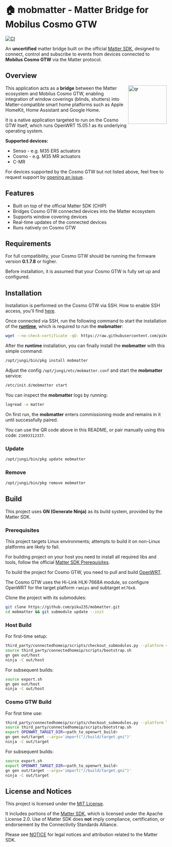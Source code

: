 # 🏠 mobmatter - Matter Bridge for Mobilus Cosmo GTW

[![CI](https://github.com/piku235/mobmatter/actions/workflows/continuous-integration.yml/badge.svg)](https://github.com/piku235/mobmatter/actions/workflows/continuous-integration.yml)

An **uncertified** matter bridge built on the official [Matter SDK](https://github.com/project-chip/connectedhomeip), designed to connect, control and subscribe to events from devices connected to **Mobilus Cosmo GTW** via the Matter protocol.

## Overview

<img width="120" src="qr.png" alt="qr" align="right" />

This application acts as a **bridge** between the Matter ecosystem and Mobilus Cosmo GTW, enabling integration of window coverings (blinds, shutters) into Matter-compatible smart home platforms such as Apple HomeKit, Home Assistant and Google Home.

It is a native application targeted to run on the Cosmo GTW itself, which runs OpenWRT 15.05.1 as its underlying operating system.

**Supported devices:**

* Senso - e.g. M35 ERS actuators
* Cosmo - e.g. M35 MR actuators
* C-MR

For devices supported by the Cosmo GTW but not listed above, feel free to request support by [opening an issue](https://github.com/piku235/mobmatter/issues/new).

## Features

- Built on top of the official Matter SDK (CHIP)
- Bridges Cosmo GTW connected devices into the Matter ecosystem
- Supports window covering devices
- Real-time updates of the connected devices
- Runs natively on Cosmo GTW

## Requirements

For full compatibility, your Cosmo GTW should be running the firmware version **0.1.7.8** or higher.

Before installation, it is assumed that your Cosmo GTW is fully set up and configured.

## Installation

Installation is performed on the Cosmo GTW via SSH. How to enable SSH access, you'll find [here](https://forum.arturhome.pl/t/aktywacja-ssh-dla-mobilus-cosmo-gtw/15325).

Once connected via SSH, run the following command to start the installation of the [**runtime**](https://github.com/piku235/mobilus-gtw-runtime), which is required to run the **mobmatter**:

```bash
wget --no-check-certificate -qO- https://raw.githubusercontent.com/piku235/mobilus-gtw-runtime/main/install.sh | sh
```

After the **runtime** installation, you can finally install the **mobmatter** with this simple command:

```bash
/opt/jungi/bin/pkg install mobmatter
```

Adjust the config `/opt/jungi/etc/mobmatter.conf` and start the **mobmatter** service:

```bash
/etc/init.d/mobmatter start
```

You can inspect the **mobmatter** logs by running:

```bash
logread -e matter
```

On first run, the **mobmatter** enters commissioning mode and remains in it until successfully paired.

You can use the QR code above in this README, or pair manually using this code: `21693312337`.

### Update

```bash
/opt/jungi/bin/pkg update mobmatter
```

### Remove

```bash
/opt/jungi/bin/pkg remove mobmatter
```

## Build

This project uses **GN (Generate Ninja)** as its build system, provided by the Matter SDK.

### Prerequisites

This project targets Linux environments; attempts to build it on non-Linux platforms are likely to fail.

For building project on your host you need to install all required libs and tools, follow the official [Matter SDK Prerequisites](https://project-chip.github.io/connectedhomeip-doc/guides/BUILDING.html#prerequisites).

To build the project for Cosmo GTW, you need to pull and build [OpenWRT](https://openwrt.org/docs/guide-developer/toolchain/use-buildsystem).

The Cosmo GTW uses the Hi-Link HLK-7668A module, so configure OpenWRT for the target platform `ramips` and subtarget `mt76x8`.

Clone the project with its submodules:

```bash
git clone https://github.com/piku235/mobmatter.git
cd mobmatter && git submodule update --init
```

### Host Build

For first-time setup:

```bash
third_party/connectedhomeip/scripts/checkout_submodules.py --platform <host> --shallow
source third_party/connectedhomeip/scripts/bootstrap.sh
gn gen out/host
ninja -C out/host
```

For subsequent builds:

```bash
source export.sh
gn gen out/host
ninja -C out/host
```

### Cosmo GTW Build

For first time use:

```bash
third_party/connectedhomeip/scripts/checkout_submodules.py --platform linux --shallow
source third_party/connectedhomeip/scripts/bootstrap.sh
export OPENWRT_TARGET_DIR=<path_to_openwrt_build>
gn gen out/target --args='import("//build/target.gni")'
ninja -C out/target
```

For subsequent builds:

```bash
source export.sh
export OPENWRT_TARGET_DIR=<path_to_openwrt_build>
gn gen out/target --args='import("//build/target.gni")'
ninja -C out/target
```

## License and Notices

This project is licensed under the [MIT License](LICENSE).

It includes portions of the [Matter SDK](https://github.com/project-chip/connectedhomeip), which is licensed under the Apache License 2.0. Use of Matter SDK does **not** imply compliance, certification, or endorsement by the Connectivity Standards Alliance.

Please see [NOTICE](./NOTICE) for legal notices and attribution related to the Matter SDK.
